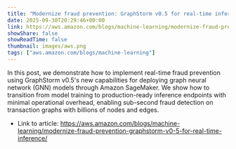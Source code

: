 ```yaml
---
title: "Modernize fraud prevention: GraphStorm v0.5 for real-time inference"
date: 2025-09-30T20:29:46+00:00
link: https://aws.amazon.com/blogs/machine-learning/modernize-fraud-prevention-graphstorm-v0-5-for-real-time-inference/
showShare: false
showReadTime: false
thumbnail: images/aws.png
tags: ["aws.amazon.com/blogs/machine-learning"]
---
```

In this post, we demonstrate how to implement real-time fraud prevention using GraphStorm v0.5's new capabilities for deploying graph neural network (GNN) models through Amazon SageMaker. We show how to transition from model training to production-ready inference endpoints with minimal operational overhead, enabling sub-second fraud detection on transaction graphs with billions of nodes and edges.

- Link to article: https://aws.amazon.com/blogs/machine-learning/modernize-fraud-prevention-graphstorm-v0-5-for-real-time-inference/